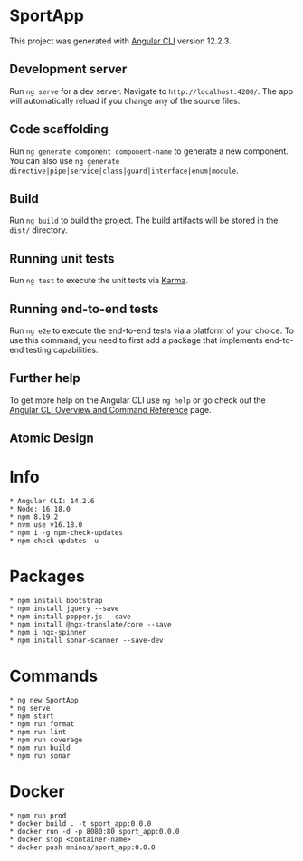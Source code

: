 # SportApp

This project was generated with [Angular CLI](https://github.com/angular/angular-cli) version 12.2.3.

## Development server

Run `ng serve` for a dev server. Navigate to `http://localhost:4200/`. The app will automatically reload if you change any of the source files.

## Code scaffolding

Run `ng generate component component-name` to generate a new component. You can also use `ng generate directive|pipe|service|class|guard|interface|enum|module`.

## Build

Run `ng build` to build the project. The build artifacts will be stored in the `dist/` directory.

## Running unit tests

Run `ng test` to execute the unit tests via [Karma](https://karma-runner.github.io).

## Running end-to-end tests

Run `ng e2e` to execute the end-to-end tests via a platform of your choice. To use this command, you need to first add a package that implements end-to-end testing capabilities.

## Further help

To get more help on the Angular CLI use `ng help` or go check out the [Angular CLI Overview and Command Reference](https://angular.io/cli) page.

## Atomic Design
    
# Info
    * Angular CLI: 14.2.6
    * Node: 16.18.0
    * npm 8.19.2
    * nvm use v16.18.0
    * npm i -g npm-check-updates
    * npm-check-updates -u
# Packages
    * npm install bootstrap
    * npm install jquery --save
    * npm install popper.js --save
    * npm install @ngx-translate/core --save
    * npm i ngx-spinner
    * npm install sonar-scanner --save-dev    
# Commands
    * ng new SportApp
    * ng serve
    * npm start
    * npm run format
    * npm run lint
    * npm run coverage
    * npm run build
    * npm run sonar
# Docker
    * npm run prod
    * docker build . -t sport_app:0.0.0
    * docker run -d -p 8080:80 sport_app:0.0.0
    * docker stop <container-name>
    * docker push mninos/sport_app:0.0.0